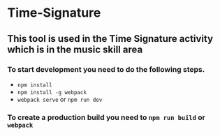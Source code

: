 # Time-Signature
## This tool is used in the Time Signature activity which is in the music skill area

### To start development you need to do the following steps.

* `npm install`
* `npm install -g webpack`
* `webpack serve` or `npm run dev`

### To create a production build you need to `npm run build` or `webpack`
